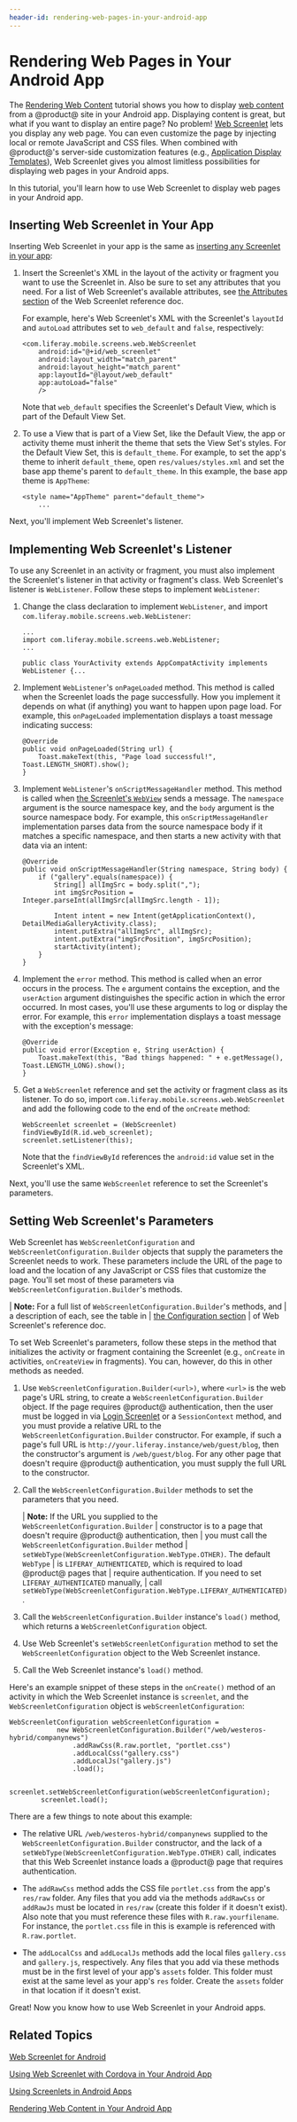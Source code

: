 ```yaml
---
header-id: rendering-web-pages-in-your-android-app
---
```


# Rendering Web Pages in Your Android App

The 
[Rendering Web Content](/docs/7-1/tutorials/-/knowledge_base/t/rendering-web-content-in-your-android-app) 
tutorial shows you how to display 
[web content](/docs/7-1/user/-/knowledge_base/u/introduction-web-content) 
from a @product@ site in your Android app. Displaying content is great, but what 
if you want to display an entire page? No problem! 
[Web Screenlet](/docs/7-1/reference/-/knowledge_base/r/web-screenlet-for-android) 
lets you display any web page. You can even customize the page by injecting 
local or remote JavaScript and CSS files. When combined with @product@'s 
server-side customization features (e.g., 
[Application Display Templates](/docs/7-1/user/-/knowledge_base/u/styling-apps-and-assets)), 
Web Screenlet gives you almost limitless possibilities for displaying web pages 
in your Android apps. 

In this tutorial, you'll learn how to use Web Screenlet to display web pages in 
your Android app. 

## Inserting Web Screenlet in Your App

Inserting Web Screenlet in your app is the same as 
[inserting any Screenlet in your app](/docs/7-1/tutorials/-/knowledge_base/t/using-screenlets-in-android-apps): 

1.  Insert the Screenlet's XML in the layout of the activity or fragment you 
    want to use the Screenlet in. Also be sure to set any attributes that you 
    need. For a list of Web Screenlet's available attributes, see 
    [the Attributes section](/docs/7-1/reference/-/knowledge_base/r/web-screenlet-for-android#attributes) 
    of the Web Screenlet reference doc. 

    For example, here's Web Screenlet's XML with the Screenlet's `layoutId` and 
    `autoLoad` attributes set to `web_default` and `false`, respectively: 

        <com.liferay.mobile.screens.web.WebScreenlet
            android:id="@+id/web_screenlet"
            android:layout_width="match_parent"
            android:layout_height="match_parent"
            app:layoutId="@layout/web_default"
            app:autoLoad="false"
            /> 

    Note that `web_default` specifies the Screenlet's Default View, which is 
    part of the Default View Set. 

2.  To use a View that is part of a View Set, like the Default View, the app or 
    activity theme must inherit the theme that sets the View Set's styles. For 
    the Default View Set, this is `default_theme`. For example, to set the app's 
    theme to inherit `default_theme`, open `res/values/styles.xml` and set the 
    base app theme's parent to `default_theme`. In this example, the base app 
    theme is `AppTheme`: 

        <style name="AppTheme" parent="default_theme">
            ...

Next, you'll implement Web Screenlet's listener. 

## Implementing Web Screenlet's Listener

To use any Screenlet in an activity or fragment, you must also implement the 
Screenlet's listener in that activity or fragment's class. Web Screenlet's 
listener is `WebListener`. Follow these steps to implement `WebListener`: 

1.  Change the class declaration to implement `WebListener`, and import 
    `com.liferay.mobile.screens.web.WebListener`: 

        ...
        import com.liferay.mobile.screens.web.WebListener;
        ...

        public class YourActivity extends AppCompatActivity implements WebListener {...

2.  Implement `WebListener`'s `onPageLoaded` method. This method is called when
    the Screenlet loads the page successfully. How you implement it depends on 
    what (if anything) you want to happen upon page load. For example, this 
    `onPageLoaded` implementation displays a toast message indicating success: 

        @Override
        public void onPageLoaded(String url) {
            Toast.makeText(this, "Page load successful!", Toast.LENGTH_SHORT).show();
        }

3.  Implement `WebListener`'s `onScriptMessageHandler` method. This method is 
    called when 
    [the Screenlet's `WebView`](https://developer.android.com/reference/android/webkit/WebView.html) 
    sends a message. The `namespace` argument is the source namespace key, and 
    the `body` argument is the source namespace body. For example, this 
    `onScriptMessageHandler` implementation parses data from the source 
    namespace body if it matches a specific namespace, and then starts a new 
    activity with that data via an intent: 

        @Override
        public void onScriptMessageHandler(String namespace, String body) {
            if ("gallery".equals(namespace)) {
                String[] allImgSrc = body.split(",");
                int imgSrcPosition = Integer.parseInt(allImgSrc[allImgSrc.length - 1]);

                Intent intent = new Intent(getApplicationContext(), DetailMediaGalleryActivity.class);
                intent.putExtra("allImgSrc", allImgSrc);
                intent.putExtra("imgSrcPosition", imgSrcPosition);
                startActivity(intent);
            }
        }

4.  Implement the `error` method. This method is called when an error occurs in 
    the process. The `e` argument contains the exception, and the `userAction` 
    argument distinguishes the specific action in which the error occurred. In 
    most cases, you'll use these arguments to log or display the error. For 
    example, this `error` implementation displays a toast message with the 
    exception's message: 

        @Override
        public void error(Exception e, String userAction) {
            Toast.makeText(this, "Bad things happened: " + e.getMessage(), Toast.LENGTH_LONG).show();
        }

5.  Get a `WebScreenlet` reference and set the activity or fragment class as its 
    listener. To do so, import `com.liferay.mobile.screens.web.WebScreenlet` and 
    add the following code to the end of the `onCreate` method: 

        WebScreenlet screenlet = (WebScreenlet) findViewById(R.id.web_screenlet);
        screenlet.setListener(this);

    Note that the `findViewById` references the `android:id` value set in the 
    Screenlet's XML. 

Next, you'll use the same `WebScreenlet` reference to set the Screenlet's 
parameters. 

## Setting Web Screenlet's Parameters

Web Screenlet has `WebScreenletConfiguration` and 
`WebScreenletConfiguration.Builder` objects that supply the parameters the 
Screenlet needs to work. These parameters include the URL of the page to load 
and the location of any JavaScript or CSS files that customize the page. You'll 
set most of these parameters via `WebScreenletConfiguration.Builder`'s methods. 

| **Note:** For a full list of `WebScreenletConfiguration.Builder`'s methods, and
| a description of each, see the table in
| [the Configuration section](/docs/7-1/reference/-/knowledge_base/r/web-screenlet-for-android#configuration)
| of Web Screenlet's reference doc.

To set Web Screenlet's parameters, follow these steps in the method that 
initializes the activity or fragment containing the Screenlet (e.g., `onCreate` 
in activities, `onCreateView` in fragments). You can, however, do this in other 
methods as needed. 

1.  Use `WebScreenletConfiguration.Builder(<url>)`, where `<url>` is the web 
    page's URL string, to create a `WebScreenletConfiguration.Builder` object. 
    If the page requires @product@ authentication, then the user must be logged 
    in via 
    [Login Screenlet](/docs/7-1/reference/-/knowledge_base/r/loginscreenlet-for-android) 
    or a `SessionContext` method, and you must provide a relative URL to the 
    `WebScreenletConfiguration.Builder` constructor. For example, if such a 
    page's full URL is `http://your.liferay.instance/web/guest/blog`, then the 
    constructor's argument is `/web/guest/blog`. For any other page that doesn't 
    require @product@ authentication, you must supply the full URL to the 
    constructor. 

2.  Call the `WebScreenletConfiguration.Builder` methods to set the parameters 
    that you need. 

    | **Note:** If the URL you supplied to the `WebScreenletConfiguration.Builder`
    | constructor is to a page that doesn't require @product@ authentication, then
    | you must call the `WebScreenletConfiguration.Builder` method
    | `setWebType(WebScreenletConfiguration.WebType.OTHER)`. The default `WebType`
    | is `LIFERAY_AUTHENTICATED`, which is required to load @product@ pages that
    | require authentication. If you need to set `LIFERAY_AUTHENTICATED` manually,
    | call `setWebType(WebScreenletConfiguration.WebType.LIFERAY_AUTHENTICATED)`.

3.  Call the `WebScreenletConfiguration.Builder` instance's `load()` method, 
    which returns a `WebScreenletConfiguration` object. 

4.  Use Web Screenlet's `setWebScreenletConfiguration` method to set the 
    `WebScreenletConfiguration` object to the Web Screenlet instance. 

5.  Call the Web Screenlet instance's `load()` method. 

Here's an example snippet of these steps in the `onCreate()` method of an 
activity in which the Web Screenlet instance is `screenlet`, and the 
`WebScreenletConfiguration` object is `webScreenletConfiguration`: 

    WebScreenletConfiguration webScreenletConfiguration =
                new WebScreenletConfiguration.Builder("/web/westeros-hybrid/companynews")
                    .addRawCss(R.raw.portlet, "portlet.css")
                    .addLocalCss("gallery.css")
                    .addLocalJs("gallery.js")
                    .load();

            screenlet.setWebScreenletConfiguration(webScreenletConfiguration);
            screenlet.load();

There are a few things to note about this example: 

-   The relative URL `/web/westeros-hybrid/companynews` supplied to the 
    `WebScreenletConfiguration.Builder` constructor, and the lack of a 
    `setWebType(WebScreenletConfiguration.WebType.OTHER)` call, indicates that 
    this Web Screenlet instance loads a @product@ page that requires 
    authentication. 

-   The `addRawCss` method adds the CSS file `portlet.css` from the app's 
    `res/raw` folder. Any files that you add via the methods `addRawCss` or 
    `addRawJs` must be located in `res/raw` (create this folder if it doesn't 
    exist). Also note that you must reference these files with 
    `R.raw.yourfilename`. For instance, the `portlet.css` file in this is 
    example is referenced with `R.raw.portlet`. 

-   The `addLocalCss` and `addLocalJs` methods add the local files `gallery.css` 
    and `gallery.js`, respectively. Any files that you add via these methods 
    must be in the first level of your app's `assets` folder. This folder must 
    exist at the same level as your app's `res` folder. Create the `assets` 
    folder in that location if it doesn't exist. 

Great! Now you know how to use Web Screenlet in your Android apps. 

## Related Topics

[Web Screenlet for Android](/docs/7-1/reference/-/knowledge_base/r/web-screenlet-for-android)

[Using Web Screenlet with Cordova in Your Android App](/docs/7-1/tutorials/-/knowledge_base/t/using-web-screenlet-with-cordova-in-your-android-app)

[Using Screenlets in Android Apps](/docs/7-1/tutorials/-/knowledge_base/t/using-screenlets-in-android-apps)

[Rendering Web Content in Your Android App](/docs/7-1/tutorials/-/knowledge_base/t/rendering-web-content-in-your-android-app)
